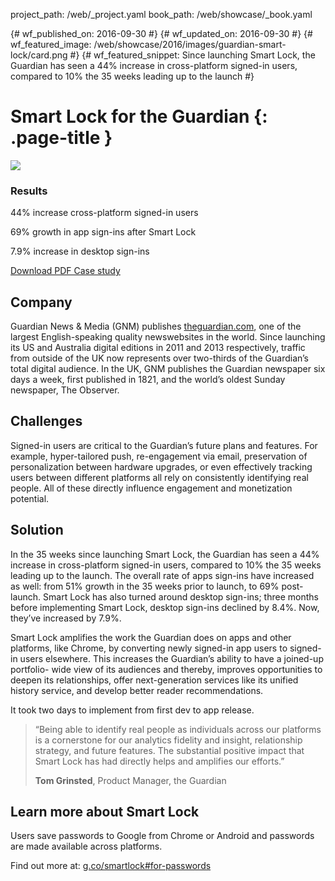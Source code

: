 project_path: /web/_project.yaml
book_path: /web/showcase/_book.yaml

{# wf_published_on: 2016-09-30 #}
{# wf_updated_on: 2016-09-30 #}
{# wf_featured_image: /web/showcase/2016/images/guardian-smart-lock/card.png #}
{# wf_featured_snippet: Since launching Smart Lock, the Guardian has seen a 44% increase in cross-platform signed-in users, compared to 10% the 35 weeks leading up to the launch #}

# Smart Lock for the Guardian {: .page-title }

<img src="/web/showcase/2016/images/guardian-smart-lock/featured.jpg" class="attempt-right">

### Results

<span class="compare-yes"></span> 44% increase cross-platform signed-in users

<span class="compare-yes"></span> 69% growth in app sign-ins after Smart Lock

<span class="compare-yes"></span> 7.9% increase in desktop sign-ins


<a class="button button-primary" href="pdfs/guardian-smartlock-casestudy.pdf">
  Download PDF Case study
</a>

## Company

Guardian News & Media (GNM) publishes
[theguardian.com](https://theguardian.com), one of the largest English-speaking
quality newswebsites in the world. Since launching its US and Australia digital
editions in 2011 and 2013 respectively, traffic from outside of the UK now
represents over two-thirds of the Guardian’s total digital audience. In the UK,
GNM publishes the Guardian newspaper six days a week, first published in 1821,
and the world’s oldest Sunday newspaper, The Observer.

## Challenges

Signed-in users are critical to the Guardian’s future plans and features. For
example, hyper-tailored push, re-engagement via email, preservation of
personalization between hardware upgrades, or even effectively tracking users
between different platforms all rely on consistently identifying real people.
All of these directly influence engagement and monetization potential.

## Solution

In the 35 weeks since launching Smart Lock, the Guardian has seen a 44% increase
in cross-platform signed-in users, compared to 10% the 35 weeks leading up to
the launch. The overall rate of apps sign-ins have increased as well: from 51%
growth in the 35 weeks prior to launch, to 69% post-launch. Smart Lock has also
turned around desktop sign-ins; three months before implementing Smart Lock,
desktop sign-ins declined by 8.4%. Now, they’ve increased by 7.9%.

Smart Lock amplifies the work the Guardian does on apps and other platforms,
like Chrome, by converting newly signed-in app users to signed-in users
elsewhere. This increases the Guardian’s ability to have a joined-up portfolio-
wide view of its audiences and thereby, improves opportunities to deepen its
relationships, offer next-generation services like its unified history service,
and develop better reader recommendations.

It took two days to implement from first dev to app release.

> “Being able to identify real people as individuals across our platforms
> is a cornerstone for our analytics fidelity and insight, relationship
> strategy, and future features. The substantial positive impact that
> Smart Lock has had directly helps and amplifies our efforts.”
> 
> **Tom Grinsted**, Product Manager, the Guardian

## Learn more about Smart Lock

Users save passwords to Google from Chrome or Android and passwords are made
available across platforms.

Find out more at: [g.co/smartlock#for-passwords](https://g.co/smartlock#for-passwords)
